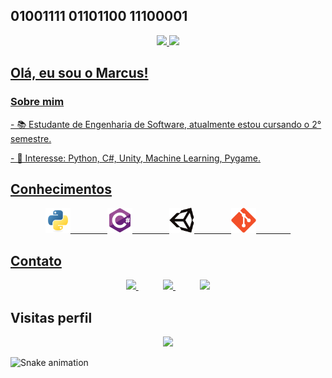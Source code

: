 ## 01001111 01101100 11100001 

<div align="center">
  <a href="https://github.com/marcusviniciusteixeira">
  <img height="150em" src="https://github-readme-stats.vercel.app/api?username=marcusviniciusteixeira&show_icons=true&theme=dracula&include_all_commits=true&count_private=true"/>
  <img height="150em" src="https://github-readme-stats.vercel.app/api/top-langs/?username=marcusviniciusteixeira&layout=compact&langs_count=7&theme=dracula"/>
</div>

## Olá, eu sou o Marcus! 
  
### Sobre mim
<div style="display: inline_block"  >
<p> - 📚 Estudante de Engenharia de Software, atualmente estou cursando o 2° semestre. </p>
<p> - 🎯 Interesse: Python, C#, Unity, Machine Learning, Pygame. </p>   
  
</div>
    
## Conhecimentos
<div align="center">
    <img height="40" src="https://raw.githubusercontent.com/devicons/devicon/master/icons/python/python-original.svg">
    &nbsp;&nbsp;&nbsp;&nbsp;&nbsp;&nbsp;&nbsp;&nbsp;&nbsp;&nbsp;&nbsp;&nbsp;&nbsp;
    <img height="40" src="https://raw.githubusercontent.com/devicons/devicon/master/icons/csharp/csharp-original.svg">
    &nbsp;&nbsp;&nbsp;&nbsp;&nbsp;&nbsp;&nbsp;&nbsp;&nbsp;&nbsp;&nbsp;&nbsp;&nbsp;
    <img height="40" src="https://raw.githubusercontent.com/devicons/devicon/master/icons/unity/unity-original.svg">
    &nbsp;&nbsp;&nbsp;&nbsp;&nbsp;&nbsp;&nbsp;&nbsp;&nbsp;&nbsp;&nbsp;&nbsp;&nbsp;
    <img height="40" src="https://raw.githubusercontent.com/devicons/devicon/master/icons/git/git-original.svg">
    &nbsp;&nbsp;&nbsp;&nbsp;&nbsp;&nbsp;&nbsp;&nbsp;&nbsp;&nbsp;&nbsp;&nbsp;&nbsp;  
</div>
  
## Contato

<p align="center">
    <a href="https://github.com/marcusviniciusteixeira">
        <img  src="https://img.shields.io/badge/github-%23100000.svg?&style=for-the-badge&logo=github&logoColor=white&link=mailto:https://github.com/marcusviniciusteixeira">
    </a>
    &nbsp;&nbsp;&nbsp;&nbsp;&nbsp;&nbsp;&nbsp;&nbsp;&nbsp;
    <a href="mailto:marcusvteixeirasilva@gmail.com">
        <img src="https://img.shields.io/badge/gmail-D14836?&style=for-the-badge&logo=gmail&logoColor=white&link=mailto:marcusvteixeirasilva@gmail.com">
    </a>
    &nbsp;&nbsp;&nbsp;&nbsp;&nbsp;&nbsp;&nbsp;&nbsp;&nbsp;
    <a href="https://www.linkedin.com/in/marcus-teixeira-a5b892209">
        <img src="https://img.shields.io/badge/linkedin-%230077B5.svg?&style=for-the-badge&logo=linkedin&logoColor=white&link=mailto:https://www.linkedin.com/in/marcus-teixeira-a5b892209">
    </a>
</p>
   
</p>

<p align="center"> 

 ## Visitas perfil <br>
 <p align="center"> 
   <img alingn="center" src="https://profile-counter.glitch.me/marcusviniciusteixeira/count.svg" />
 </p>

</p>
  
<div> 

  ![Snake animation](https://github.com/marcusviniciusteixeira/marcusviniciusteixeira/blob/output/github-contribution-grid-snake.svg)
 
</div>
